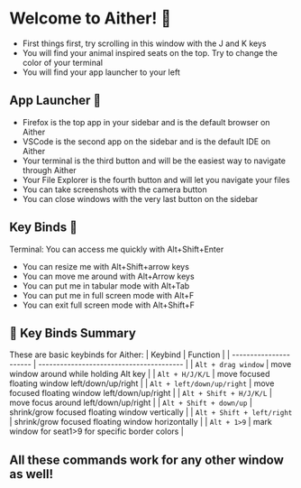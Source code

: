 # Welcome to Aither! :rocket:

- First things first, try scrolling in this window with the J and K keys
- You will find your animal inspired seats on the top. Try to change the color of your terminal
- You will find your app launcher to your left

## App Launcher :exploding_head:

- Firefox is the top app in your sidebar and is the default browser on  Aither
- VSCode is the second app on the sidebar and is the default IDE on Aither
- Your terminal is the third button and will be the easiest way to navigate through Aither
- Your File Explorer is the fourth button and will let you navigate your files
- You can take screenshots with the camera button
- You can close windows with the very last button on the sidebar

## Key Binds :snake:

Terminal: You can access me quickly with Alt+Shift+Enter
- You can resize me with Alt+Shift+arrow keys
- You can move me around with Alt+Arrow keys
- You can put me in tabular mode with Alt+Tab
- You can put me in full screen mode with Alt+F
- You can exit full screen mode with Alt+Shift+F

## 🔑 Key Binds Summary 
These are basic keybinds for Aither:
|        Keybind         |                 Function                 |
| ---------------------- | ---------------------------------------- |
| `Alt + drag window`    | move window around while holding Alt key                |
| `Alt + H/J/K/L`        | move focused floating window left/down/up/right        |
| `Alt + left/down/up/right`      | move focused floating window left/down/up/right                      |
| `Alt + Shift + H/J/K/L`              | move focus around left/down/up/right                 |
| `Alt + Shift + down/up`              | shrink/grow focused floating window vertically               |
| `Alt + Shift + left/right`           | shrink/grow focused floating window horizontally                              |
| `Alt + 1>9`     | mark window for seat1>9 for specific border colors                         |

## All these commands work for any other window as well!
